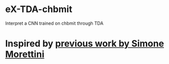 # eX-TDA-chbmit
Interpret a CNN trained on chbmit through TDA

# Inspired by [previous work by Simone Morettini](https://github.com/SMorettini/CNNs-on-CHB-MIT)

